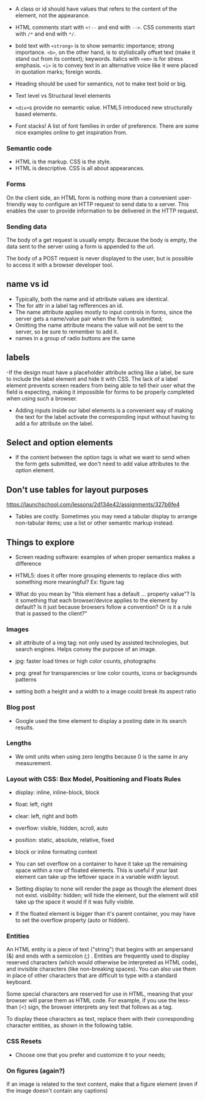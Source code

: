 - A class or id should have values that refers to the content of the element, not the appearance.

- HTML comments start with `<!--` and end with `-->`. CSS comments start with `/*` and end with `*/`.

- bold text with `<strong>` is to show semantic importance; strong importance. `<b>`, on the other hand, is to stylistically offset text (make it stand out from its context); keywords. italics with `<em>` is for stress emphasis. `<i>` is to convey text in an alternative voice like it were placed in quotation marks; foreign words.

- Heading should be used for semantics, not to make text bold or big.

- Text level vs Structural level elements

- `<div>`s provide no semantic value. HTML5 introduced new structurally based elements.

- Font stacks! A list of font families in order of preference. There are some nice examples online to get inspiration from.

### Semantic code
- HTML is the markup. CSS is the style.
- HTML is descriptive. CSS is all about appearances.

### Forms

On the client side, an HTML form is nothing more than a convenient user-friendly way to configure an HTTP request to send data to a server. This enables the user to provide information to be delivered in the HTTP request.

### Sending data

The body of a get request is usually empty. Because the body is empty, the data sent to the server using a form is appended to the url.

The body of a POST request is never displayed to the user, but is possible to access it with a browser developer tool.

## name vs id

- Typically, both the name and id attribute values are identical.
- The for attr in a label tag refferences an id.
- The name attribute applies mostly to input controls in forms, since the server gets a name/value pair when the form is submitted;
- Omitting the name attribute means the value will not be sent to the server, so be sure to remember to add it.
- names in a group of radio buttons are the same

## labels

-If the design must have a placeholder attribute acting like a label, be sure to include the label element and hide it with CSS. The lack of a label element prevents screen readers from being able to tell their user what the field is expecting, making it impossible for forms to be properly completed when using such a browser.

- Adding inputs inside our label elements is a convenient way of making the text for the label activate the corresponding input without having to add a for attribute on the label.

## Select and option elements

- If the content between the option tags is what we want to send when the form gets submitted, we don't need to add value attributes to the option element.


## Don't use tables for layout purposes

https://launchschool.com/lessons/2d134e42/assignments/327b6fe4

- Tables are costly. Sometimes you may need a tabular display to arrange non-tabular items; use a list or other semantic markup instead.

## Things to explore

- Screen reading software: examples of when proper semantics makes a difference

- HTML5: does it offer more grouping elements to replace divs with something more meaningful? Ex: figure tag

- What do you mean by "this element has a default ... property value"? Is it something that each browser/device applies to the element by default? Is it just because browsers follow a convention? Or is it a rule that is passed to the client?"

### Images

- alt attribute of a img tag: not only used by assisted technologies, but search engines. Helps convey the purpose of an image.

- jpg: faster load times or high color counts, photographs
- png: great for transparencies or low color counts, icons or backgrounds patterns

- setting both a height and a width to a image could break its aspect ratio

### Blog post

- Google used the time element to display a posting date in its search results.

### Lengths

- We omit units when using zero lengths because 0 is the same in any measurement.

### Layout with CSS: Box Model, Positioning and Floats Rules

- display: inline, inline-block, block
- float: left, right
- clear: left, right and both
- overflow: visible, hidden, scroll, auto
- position: static, absolute, relative, fixed

- block or inline formating context

- You can set overflow on a container to have it take up the remaining space within a row of floated elements. This is useful if your last element can take up the leftover space in a variable width layout.

- Setting display to none will render the page as though the element does not exist. visibility: hidden; will hide the element, but the element will still take up the space it would if it was fully visible.

- If the floated element is bigger than it's parent container, you may have to set the overflow property (auto or hidden).

### Entities

An HTML entity is a piece of text ("string") that begins with an ampersand (&) and ends with a semicolon (;) . Entities are frequently used to display reserved characters (which would otherwise be interpreted as HTML code), and invisible characters (like non-breaking spaces). You can also use them in place of other characters that are difficult to type with a standard keyboard.

Some special characters are reserved for use in HTML, meaning that your browser will parse them as HTML code. For example, if you use the less-than (<) sign, the browser interprets any text that follows as a tag.

To display these characters as text, replace them with their corresponding character entities, as shown in the following table.


### CSS Resets

- Choose one that you prefer and customize it to your needs;

### On figures (again?)

If an image is related to the text content, make that a figure element (even if the image doesn't contain any captions)
